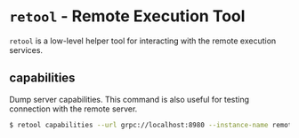 #  `retool` - Remote Execution Tool

`retool` is a low-level helper tool for interacting with the remote execution services.

## capabilities

Dump server capabilities. This command is also useful for testing connection with the remote server.

```sh
$ retool capabilities --url grpc://localhost:8980 --instance-name remote-execution
```
